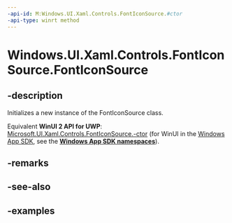 ```yaml
---
-api-id: M:Windows.UI.Xaml.Controls.FontIconSource.#ctor
-api-type: winrt method
---
```


<!-- Method syntax.
public FontIconSource.FontIconSource()
-->

# Windows.UI.Xaml.Controls.FontIconSource.FontIconSource

## -description

Initializes a new instance of the FontIconSource class.

Equivalent **WinUI 2 API for UWP**: [Microsoft.UI.Xaml.Controls.FontIconSource.-ctor](/windows/winui/api/microsoft.ui.xaml.controls.fonticonsource.-ctor) (for WinUI in the [Windows App SDK](/windows/apps/windows-app-sdk/), see the **[Windows App SDK namespaces](/windows/windows-app-sdk/api/winrt/)**).

## -remarks

## -see-also

## -examples

